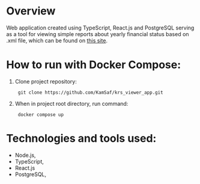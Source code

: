 # Overview

Web application created using TypeScript, React.js and PostgreSQL serving as a tool for viewing simple reports about yearly financial status based on .xml file, which can be found on <a href="https://ekrs.ms.gov.pl/rdf/pd/search_df">this site</a>.

# How to run with Docker Compose:

1. Clone project repository:

        git clone https://github.com/KamSaf/krs_viewer_app.git


2. When in project root directory, run command:

        docker compose up


# Technologies and tools used:

- Node.js,
- TypeScript,
- React.js
- PostgreSQL,
